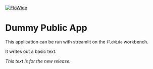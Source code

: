 [![FloWide](https://flowide.net/wp-content/uploads/2022/06/fw-logo.svg "Go to FloWide webpage")](https://flowide.net)

# Dummy Public App


This application can be run with streamlit on the `FloWide` workbench.

It writes out a basic text.

*This text is for the new release.*
